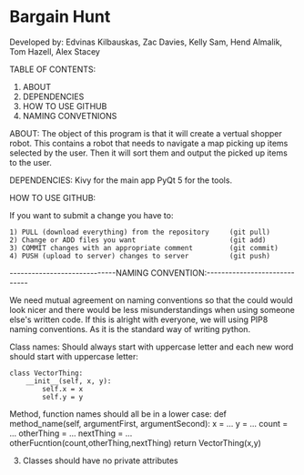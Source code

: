 # Bargain Hunt
Developed by: Edvinas Kilbauskas, Zac Davies, Kelly Sam, Hend Almalik, Tom Hazell, Alex Stacey

TABLE OF CONTENTS:

1) ABOUT
2) DEPENDENCIES
3) HOW TO USE GITHUB
4) NAMING CONVETNIONS

ABOUT:
The object of this program is that it will create a vertual shopper robot. 
This contains a robot that needs to navigate a map picking up items selected by the user. Then it will sort them and output the picked up items to the user.

DEPENDENCIES:
Kivy for the main app
PyQt 5 for the tools.

HOW TO USE GITHUB:

If you want to submit a change you have to:

    1) PULL (download everything) from the repository     (git pull)
    2) Change or ADD files you want                       (git add)
    3) COMMIT changes with an appropriate comment         (git commit)
    4) PUSH (upload to server) changes to server          (git push)
	

-----------------------------NAMING CONVENTION:-----------------------------

We need mutual agreement on naming conventions so that the could would look nicer and there would be less misunderstandings when using someone else's written code. If this is alright with everyone, we will using PIP8 naming conventions. As it is the standard way of writing python.

Class names:
 Should always start with uppercase letter and each new word should start with uppercase letter:

    class VectorThing:
        __init__(self, x, y):
            self.x = x
            self.y = y
	
Method, function names should all be in a lower case:
        def method_name(self, argumentFirst, argumentSecond):
                x = ...
                y = ...
                count = ...
                otherThing = ...
                nextThing = ...
                otherFucntion(count,otherThing,nextThing)
                return VectorThing(x,y)

3) Classes should have no private attributes



